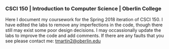 ### CSCI 150 | Introduction to Computer Science | Oberlin College

Here I document my coursework for the Spring 2018 iteration of CSCI 150. I have edited the labs to remove any imperfections in the code, though there still may exist some poor design decisions. I may occassionally update the labs to improve the code and add comments. If there are any faults that you see please contact me: tmartin2@oberlin.edu
